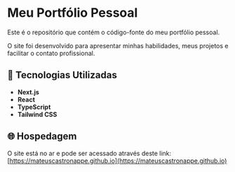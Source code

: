 # Meu Portfólio Pessoal

Este é o repositório que contém o código-fonte do meu portfólio pessoal.

O site foi desenvolvido para apresentar minhas habilidades, meus projetos e facilitar o contato profissional.

## 🚀 Tecnologias Utilizadas

* **Next.js**
* **React**
* **TypeScript**
* **Tailwind CSS**

## 🌐 Hospedagem

O site está no ar e pode ser acessado através deste link: [https://mateuscastronappe.github.io](https://mateuscastronappe.github.io)
